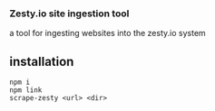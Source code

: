 ### Zesty.io site ingestion tool

a tool for ingesting websites into the zesty.io system

## installation
    npm i
    npm link
    scrape-zesty <url> <dir>

